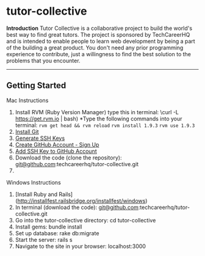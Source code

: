 tutor-collective
================

**Introduction**
Tutor Collective is a collaborative project to build the world's best way to find great tutors. The project is sponsored by TechCareerHQ and is intended to enable people to learn web development by being a part of the building a great product. You don't need any prior programming experience to contribute, just a willingness to find the best solution to the problems that you encounter.

-----------------

**Getting Started**
-----------------

Mac Instructions
1. Install RVM (Ruby Version Manager) type this in terminal: \curl -L https://get.rvm.io | bash)
  *Type the following commands into your terminal:
    `rvm get head && rvm reload`
  	`rvm install 1.9.3`
		`rvm use 1.9.3`
2. [Install Git](http://git-scm.com/download/mac)
3. [Generate SSH Keys](https://help.github.com/articles/generating-ssh-keys#platform-mac)
4. [Create GitHub Account - Sign Up](https://github.com/)
5. [Add SSH Key to GitHub Account](https://help.github.com/articles/generating-ssh-keys#step-3-add-your-ssh-key-to-github)
6. Download the code (clone the repository): git@github.com:techcareerhq/tutor-collective.git
7. 

Windows Instructions
1. [Install Ruby and Rails] (http://installfest.railsbridge.org/installfest/windows)
2. In terminal (download the code): git@github.com:techcareerhq/tutor-collective.git
3. Go into the tutor-collective directory: cd tutor-collective
4. Install gems: bundle install
5. Set up database: rake db:migrate 
6. Start the server: rails s
7. Navigate to the site in your browser: localhost:3000